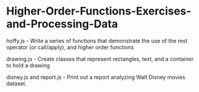 # Higher-Order-Functions-Exercises-and-Processing-Data


hoffy.js - Write a series of functions that demonstrate the use of the rest operator (or call/apply), and higher order functions

drawing.js - Create classes that represent rectangles, text, and a container to hold a drawing

disney.js and report.js - Print out a report analyzing Walt Disney movies dataset.
